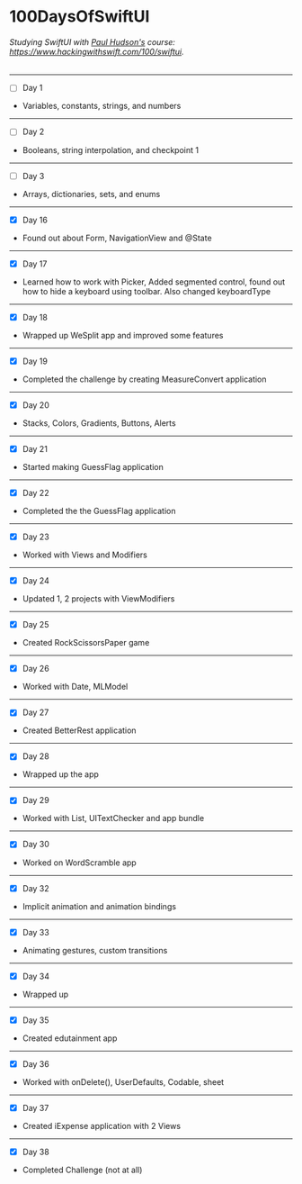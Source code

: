 # 100DaysOfSwiftUI

###### Studying SwiftUI with [Paul Hudson's](https://github.com/twostraws) course: https://www.hackingwithswift.com/100/swiftui.
---
- [ ] Day 1
- Variables, constants, strings, and numbers
---
- [ ] Day 2
- Booleans, string interpolation, and checkpoint 1
---
- [ ] Day 3
- Arrays, dictionaries, sets, and enums
---
- [X] Day 16
- Found out about Form, NavigationView and @State
---
- [X] Day 17
- Learned how to work with Picker, Added segmented control, found out how to hide a keyboard using toolbar. Also changed keyboardType
---
- [X] Day 18
- Wrapped up WeSplit app and improved some features
---
- [X] Day 19
- Completed the challenge by creating MeasureConvert application
---
- [X] Day 20
- Stacks, Colors, Gradients, Buttons, Alerts
---
- [X] Day 21
- Started making GuessFlag application
---
- [X] Day 22
- Completed the the GuessFlag application
---
- [X] Day 23
- Worked with Views and Modifiers
---
- [X] Day 24
- Updated 1, 2 projects with ViewModifiers
---
- [X] Day 25
- Created RockScissorsPaper game
---
- [X] Day 26
- Worked with Date, MLModel
---
- [X] Day 27
- Created BetterRest application
---
- [X] Day 28
- Wrapped up the app
---
- [X] Day 29
- Worked with List, UITextChecker and app bundle
---
- [X] Day 30
- Worked on WordScramble app
---
- [X] Day 32
- Implicit animation and animation bindings
---
- [X] Day 33
- Animating gestures, custom transitions
---
- [X] Day 34
- Wrapped up
---
- [X] Day 35
- Created edutainment app
---
- [X] Day 36
- Worked with onDelete(), UserDefaults, Codable, sheet
---
- [X] Day 37
- Created iExpense application with 2 Views
---
- [X] Day 38
- Completed Challenge (not at all)
